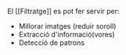El [[Filtratge]] es pot fer servir per:
- Millorar imatges (reduir soroll)
- Extracció d'informació(vores)
- Detecció de patrons